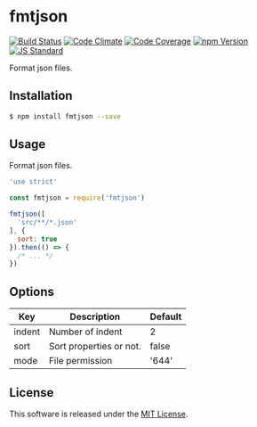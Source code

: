 fmtjson
==========

<!---
This file is generated by ape-tmpl. Do not update manually.
--->

<!-- Badge Start -->
<a name="badges"></a>

[![Build Status][bd_travis_shield_url]][bd_travis_url]
[![Code Climate][bd_codeclimate_shield_url]][bd_codeclimate_url]
[![Code Coverage][bd_codeclimate_coverage_shield_url]][bd_codeclimate_url]
[![npm Version][bd_npm_shield_url]][bd_npm_url]
[![JS Standard][bd_standard_shield_url]][bd_standard_url]

[bd_repo_url]: https://github.com/okunishinishi/node-fmtjson
[bd_travis_url]: http://travis-ci.org/okunishinishi/node-fmtjson
[bd_travis_shield_url]: http://img.shields.io/travis/okunishinishi/node-fmtjson.svg?style=flat
[bd_travis_com_url]: http://travis-ci.com/okunishinishi/node-fmtjson
[bd_travis_com_shield_url]: https://api.travis-ci.com/okunishinishi/node-fmtjson.svg?token=
[bd_license_url]: https://github.com/okunishinishi/node-fmtjson/blob/master/LICENSE
[bd_codeclimate_url]: http://codeclimate.com/github/okunishinishi/node-fmtjson
[bd_codeclimate_shield_url]: http://img.shields.io/codeclimate/github/okunishinishi/node-fmtjson.svg?style=flat
[bd_codeclimate_coverage_shield_url]: http://img.shields.io/codeclimate/coverage/github/okunishinishi/node-fmtjson.svg?style=flat
[bd_gemnasium_url]: https://gemnasium.com/okunishinishi/node-fmtjson
[bd_gemnasium_shield_url]: https://gemnasium.com/okunishinishi/node-fmtjson.svg
[bd_npm_url]: http://www.npmjs.org/package/fmtjson
[bd_npm_shield_url]: http://img.shields.io/npm/v/fmtjson.svg?style=flat
[bd_standard_url]: http://standardjs.com/
[bd_standard_shield_url]: https://img.shields.io/badge/code%20style-standard-brightgreen.svg

<!-- Badge End -->


<!-- Description Start -->
<a name="description"></a>

Format json files.

<!-- Description End -->


<!-- Overview Start -->
<a name="overview"></a>



<!-- Overview End -->


<!-- Sections Start -->
<a name="sections"></a>

<!-- Section from "doc/guides/01.Installation.md.hbs" Start -->

<a name="section-doc-guides-01-installation-md"></a>
Installation
-----

```bash
$ npm install fmtjson --save
```


<!-- Section from "doc/guides/01.Installation.md.hbs" End -->

<!-- Section from "doc/guides/02.Usage.md.hbs" Start -->

<a name="section-doc-guides-02-usage-md"></a>
Usage
---------

Format json files.

```javascript
'use strict'

const fmtjson = require('fmtjson')

fmtjson([
  'src/**/*.json'
], {
  sort: true
}).then(() => {
  /* ... */
})
```


<!-- Section from "doc/guides/02.Usage.md.hbs" End -->

<!-- Section from "doc/guides/03.Options.md.hbs" Start -->

<a name="section-doc-guides-03-options-md"></a>
Options
-------

| Key | Description | Default |
| --- | --- | --- |
| indent | Number of indent | 2 |
| sort | Sort properties or not. | false |
| mode | File permission | '644' |

<!-- Section from "doc/guides/03.Options.md.hbs" End -->


<!-- Sections Start -->


<!-- LICENSE Start -->
<a name="license"></a>

License
-------
This software is released under the [MIT License](https://github.com/okunishinishi/node-fmtjson/blob/master/LICENSE).

<!-- LICENSE End -->


